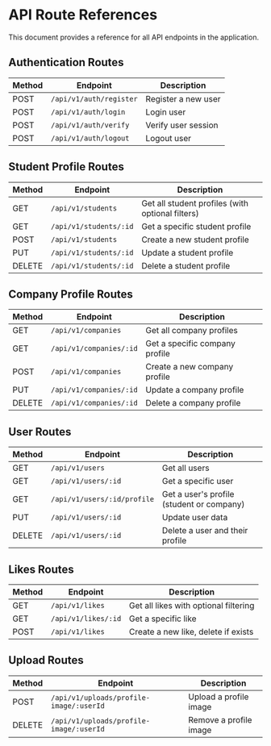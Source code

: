 # API Route References

This document provides a reference for all API endpoints in the application.

## Authentication Routes

| Method | Endpoint                | Description         |
| ------ | ----------------------- | ------------------- |
| POST   | `/api/v1/auth/register` | Register a new user |
| POST   | `/api/v1/auth/login`    | Login user          |
| POST   | `/api/v1/auth/verify`   | Verify user session |
| POST   | `/api/v1/auth/logout`   | Logout user         |

## Student Profile Routes

| Method | Endpoint               | Description                                      |
| ------ | ---------------------- | ------------------------------------------------ |
| GET    | `/api/v1/students`     | Get all student profiles (with optional filters) |
| GET    | `/api/v1/students/:id` | Get a specific student profile                   |
| POST   | `/api/v1/students`     | Create a new student profile                     |
| PUT    | `/api/v1/students/:id` | Update a student profile                         |
| DELETE | `/api/v1/students/:id` | Delete a student profile                         |

## Company Profile Routes

| Method | Endpoint                | Description                    |
| ------ | ----------------------- | ------------------------------ |
| GET    | `/api/v1/companies`     | Get all company profiles       |
| GET    | `/api/v1/companies/:id` | Get a specific company profile |
| POST   | `/api/v1/companies`     | Create a new company profile   |
| PUT    | `/api/v1/companies/:id` | Update a company profile       |
| DELETE | `/api/v1/companies/:id` | Delete a company profile       |

## User Routes

| Method | Endpoint                    | Description                               |
| ------ | --------------------------- | ----------------------------------------- |
| GET    | `/api/v1/users`             | Get all users                             |
| GET    | `/api/v1/users/:id`         | Get a specific user                       |
| GET    | `/api/v1/users/:id/profile` | Get a user's profile (student or company) |
| PUT    | `/api/v1/users/:id`         | Update user data                          |
| DELETE | `/api/v1/users/:id`         | Delete a user and their profile           |

## Likes Routes

| Method | Endpoint            | Description                           |
| ------ | ------------------- | ------------------------------------- |
| GET    | `/api/v1/likes`     | Get all likes with optional filtering |
| GET    | `/api/v1/likes/:id` | Get a specific like                   |
| POST   | `/api/v1/likes`     | Create a new like, delete if exists   |

## Upload Routes

| Method | Endpoint                                | Description            |
| ------ | --------------------------------------- | ---------------------- |
| POST   | `/api/v1/uploads/profile-image/:userId` | Upload a profile image |
| DELETE | `/api/v1/uploads/profile-image/:userId` | Remove a profile image |
